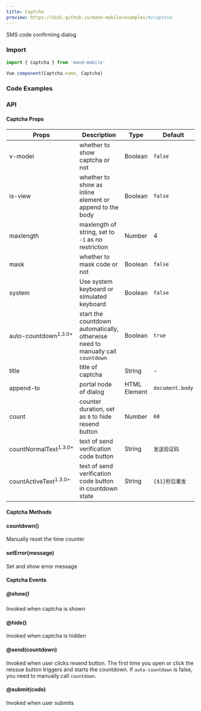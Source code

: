 ```yaml
---
title: Captcha
preview: https://didi.github.io/mand-mobile/examples/#/captcha
---
```

SMS code confirming dialog

### Import

```javascript
import { Captcha } from 'mand-mobile'

Vue.component(Captcha.name, Captcha)
```

### Code Examples
<!-- DEMO -->

### API

#### Captcha Props
| Props | Description | Type | Default |
|----|-----|------|------|
| v-model | whether to show captcha or not | Boolean | `false` |
| is-view | whether to show as inline element or append to the body | Boolean |`false`|
| maxlength | maxlength of string, set to `-1` as no restriction | Number | 4 |
| mask | whether to mask code or not | Boolean | `false` |
| system | Use system keyboard or simulated keyboard | Boolean | `false` |
| auto-countdown<sup class="version-after">1.3.0+</sup>|start the countdown automatically, otherwise need to manually call `countdown`|Boolean|`true`|
| title| title of captcha | String | - |
| append-to | portal node of dialog | HTML Element | `document.body` |
| count | counter duration, set as `0` to hide resend button | Number | `60` |
| countNormalText<sup class="version-after">1.3.0+</sup>|text of send verification code button |String| `发送验证码` |
| countActiveText<sup class="version-after">1.3.0+</sup>|text of send verification code button in countdown state|String| `{$1}秒后重发` |



#### Captcha Methods

#### countdown()
Manually reset the time counter

#### setError(message)
Set and show error message

#### Captcha Events

##### @show()
Invoked when captcha is shown

#### @hide()
Invoked when captcha is hidden

#### @send(countdown)
Invoked when user clicks resend button. The first time you open or click the reissue button triggers and starts the countdown. If `auto-countdown` is false, you need to manually call `countdown`.

#### @submit(code)
Invoked when user submits
